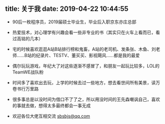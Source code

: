 title: 关于我
date: 2019-04-22 10:44:55
---
- 90后一枚程序员，2019届硕士毕业生，毕业后入职京东亦庄总部
+ 热爱技术，对心理学有兴趣会看一些非专业的书（其实只在火车上看而已，看过高铭的几本）
- 宅的时候喜欢逛逛A站B站排行榜和鬼畜，A站的老司机、发条张、木鱼、刘老师......B站的纪录片、TESTV、董买买、影视飓风......都是我的最爱
+ 偶尔玩玩游戏，年纪大了对这些逐渐不感冒了，和朋友一起玩比较多，LOL的TeamWE战队粉
- 时间多了喜欢出去玩，上学的时候去过一些地方，想去看世间所有美景，读万卷书行万里路
+ 很多事总是以没时间为借口不了了之，所以用没时间的王先森嘲讽自己，喜欢的事就去做，想得太多最终都会一事无成
- 欢迎各位大佬互相交流 sbsbjs@qq.com
